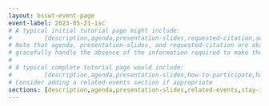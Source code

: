 ```yaml
---
layout: bsswt-event-page
event-label: 2023-05-21-isc
# A typical initial tutorial page might include:
#         [description,agenda,presentation-slides,requested-citation,acknowledgments-ecp]
# Note that agenda, presentation-slides, and requested-citation are okay here because they
# gracefully handle the absence of the information required to make those sections "event-ready".
#
# A typical complete tutorial page would include: 
#         [description,agenda,presentation-slides,how-to-participate,hands-on-exercises,stay-in-touch,resources-from-presentations,requested-citation,acknowledgments-ecp]
# Consider adding a related-events section if appropriate
sections: [description,agenda,presentation-slides,related-events,stay-in-touch-no-ho,resources-from-presentations,requested-citation,acknowledgments-ecp]
---
```

